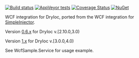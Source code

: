 

[![Build status](https://img.shields.io/appveyor/ci/jasper-d/dryioc-wcf.svg?style=flat-square)](https://ci.appveyor.com/project/jasper-d/dryioc-wcf)
[![AppVeyor tests](https://img.shields.io/appveyor/tests/jasper-d/dryioc-wcf.svg?style=flat-square)](https://ci.appveyor.com/project/jasper-d/dryioc-wcf/build/tests)
[![Coverage Status](https://img.shields.io/coveralls/github/jasper-d/DryIoc.Wcf.svg?style=flat-square)](https://coveralls.io/github/jasper-d/DryIoc.Wcf)
[![NuGet](https://img.shields.io/nuget/v/DryIoc.Wcf.dll.svg?style=flat-square)](https://www.nuget.org/packages/DryIoc.Wcf.dll/)

WCF integration for DryIoc, ported from the WCF integration for [SimpleInjector](https://github.com/simpleinjector/SimpleInjector).

Version [0.6.x](https://www.nuget.org/packages/DryIoc.Wcf.dll/0.6.3.52944) for DryIoc v.[2.10.0,3.0)

Version [1.x](https://www.nuget.org/packages/DryIoc.Wcf.dll/1.0.0.48310) for DryIoc v.[3.0.0,4.0)

See WcfSample.Service for usage example.
